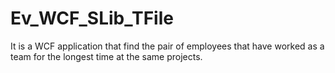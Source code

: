 # Ev_WCF_SLib_TFile
It is a WCF application that find the pair of employees that have worked as a team for the longest time at the same projects.

